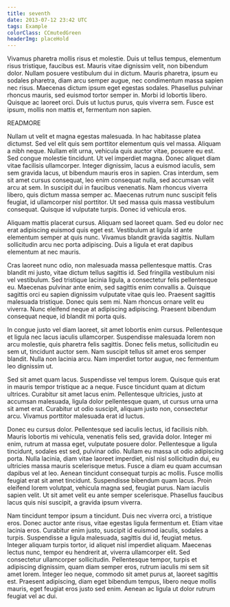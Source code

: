 ```yaml
---
title: seventh
date: 2013-07-12 23:42 UTC
tags: Example
colorClass: CCmutedGreen
headerImg: placeHold
---
```


Vivamus pharetra mollis risus et molestie. Duis ut tellus tempus, elementum risus tristique, faucibus est. Mauris vitae dignissim velit, non bibendum dolor. Nullam posuere vestibulum dui in dictum. Mauris pharetra, ipsum eu sodales pharetra, diam arcu semper augue, nec condimentum massa sapien nec risus. Maecenas dictum ipsum eget egestas sodales. Phasellus pulvinar rhoncus mauris, sed euismod tortor semper in. Morbi id lobortis libero. Quisque ac laoreet orci. Duis ut luctus purus, quis viverra sem. Fusce est ipsum, mollis non mattis et, fermentum non sapien.

READMORE

Nullam ut velit et magna egestas malesuada. In hac habitasse platea dictumst. Sed vel elit quis sem porttitor elementum quis vel massa. Aliquam a nibh neque. Nullam elit urna, vehicula quis auctor vitae, posuere eu est. Sed congue molestie tincidunt. Ut vel imperdiet magna. Donec aliquet diam vitae facilisis ullamcorper. Integer dignissim, lacus a euismod iaculis, sem sem gravida lacus, ut bibendum mauris eros in sapien. Cras interdum, sem sit amet cursus consequat, leo enim consequat nulla, sed accumsan velit arcu at sem. In suscipit dui in faucibus venenatis. Nam rhoncus viverra libero, quis dictum massa semper ac. Maecenas rutrum nunc suscipit felis feugiat, id ullamcorper nisl porttitor. Ut sed massa quis massa vestibulum consequat. Quisque id vulputate turpis. Donec id vehicula eros.

Aliquam mattis placerat cursus. Aliquam sed laoreet quam. Sed eu dolor nec erat adipiscing euismod quis eget est. Vestibulum at ligula id ante elementum semper at quis nunc. Vivamus blandit gravida sagittis. Nullam sollicitudin arcu nec porta adipiscing. Duis a ligula et erat dapibus elementum at nec mauris.

Cras laoreet nunc odio, non malesuada massa pellentesque mattis. Cras blandit mi justo, vitae dictum tellus sagittis id. Sed fringilla vestibulum nisi vel vestibulum. Sed tristique lacinia ligula, a consectetur felis pellentesque eu. Maecenas pulvinar ante enim, sed sagittis enim convallis a. Quisque sagittis orci eu sapien dignissim vulputate vitae quis leo. Praesent sagittis malesuada tristique. Donec quis sem mi. Nam rhoncus ornare velit eu viverra. Nunc eleifend neque at adipiscing adipiscing. Praesent bibendum consequat neque, id blandit mi porta quis.

In congue justo vel diam laoreet, sit amet lobortis enim cursus. Pellentesque et ligula nec lacus iaculis ullamcorper. Suspendisse malesuada lorem non arcu molestie, quis pharetra felis sagittis. Donec felis metus, sollicitudin eu sem ut, tincidunt auctor sem. Nam suscipit tellus sit amet eros semper blandit. Nulla non lacinia arcu. Nam imperdiet tortor augue, nec fermentum leo dignissim ut.

Sed sit amet quam lacus. Suspendisse vel tempus lorem. Quisque quis erat in mauris tempor tristique ac a neque. Fusce tincidunt quam at dictum ultrices. Curabitur sit amet lacus enim. Pellentesque ultricies, justo at accumsan malesuada, ligula dolor pellentesque quam, ut cursus urna urna sit amet erat. Curabitur ut odio suscipit, aliquam justo non, consectetur arcu. Vivamus porttitor malesuada erat id luctus.

Donec eu cursus dolor. Pellentesque sed iaculis lectus, id facilisis nibh. Mauris lobortis mi vehicula, venenatis felis sed, gravida dolor. Integer mi enim, rutrum at massa eget, vulputate posuere dolor. Pellentesque a ligula tincidunt, sodales est sed, pulvinar odio. Nullam eu massa ut odio adipiscing porta. Nulla lacinia, diam vitae laoreet imperdiet, nisl nisl sollicitudin dui, eu ultricies massa mauris scelerisque metus. Fusce a diam eu quam accumsan dapibus vel at leo. Aenean tincidunt consequat turpis ac mollis. Fusce mollis feugiat erat sit amet tincidunt. Suspendisse bibendum quam lacus. Proin eleifend lorem volutpat, vehicula magna sed, feugiat purus. Nam iaculis sapien velit. Ut sit amet velit eu ante semper scelerisque. Phasellus faucibus lacus quis nisi suscipit, a gravida ipsum viverra.

Nam tincidunt tempor ipsum a tincidunt. Duis nec viverra orci, a tristique eros. Donec auctor ante risus, vitae egestas ligula fermentum et. Etiam vitae lacinia eros. Curabitur enim justo, suscipit id euismod iaculis, sodales a turpis. Suspendisse a ligula malesuada, sagittis dui id, feugiat metus. Integer aliquam turpis tortor, id aliquet nisl imperdiet aliquam. Maecenas lectus nunc, tempor eu hendrerit at, viverra ullamcorper elit. Sed consectetur ullamcorper sollicitudin. Pellentesque tempor, turpis et adipiscing dignissim, quam diam semper eros, rutrum iaculis mi sem sit amet lorem. Integer leo neque, commodo sit amet purus at, laoreet sagittis est. Praesent adipiscing, diam eget bibendum tempus, libero neque mollis mauris, eget feugiat eros justo sed enim. Aenean ac ligula ut dolor rutrum feugiat vel ac dui. 